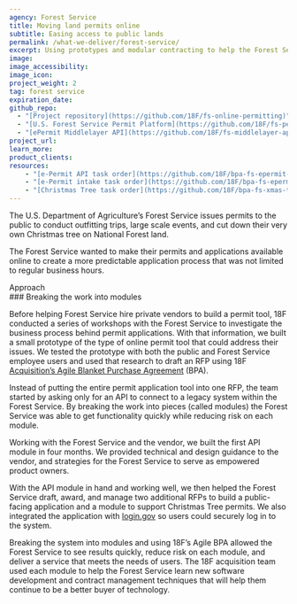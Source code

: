 ```yaml
---
agency: Forest Service
title: Moving land permits online
subtitle: Easing access to public lands
permalink: /what-we-deliver/forest-service/
excerpt: Using prototypes and modular contracting to help the Forest Service buy an online permit system.
image:
image_accessibility:
image_icon:
project_weight: 2
tag: forest service
expiration_date:
github_repo:
  - "[Project repository](https://github.com/18F/fs-online-permitting)"
  - "[U.S. Forest Service Permit Platform](https://github.com/18F/fs-permit-platform)"
  - "[ePermit Middlelayer API](https://github.com/18F/fs-middlelayer-api)"
project_url:
learn_more:
product_clients:
resources:
    - "[e-Permit API task order](https://github.com/18F/bpa-fs-epermit-api)"
    - "[e-Permit intake task order](https://github.com/18F/bpa-fs-epermit-intake)"
    - "[Christmas Tree task order](https://github.com/18F/bpa-fs-xmas-trees)"
---
```


The U.S. Department of Agriculture’s Forest Service issues permits to
the public to conduct outfitting trips, large scale events, and cut down
their very own Christmas tree on National Forest land.

The Forest Service wanted to make their permits and applications
available online to create a more predictable application process that
was not limited to regular business hours.

<div class="small-caps">Approach</div>
### Breaking the work into modules

Before helping Forest Service hire private vendors to build a permit
tool, 18F conducted a series of workshops with the Forest Service to
investigate the business process behind permit applications. With that
information, we built a small prototype of the type of online permit
tool that could address their issues. We tested the prototype with both
the public and Forest Service employee users and used that research to
draft an RFP using 18F
[Acquisition’s Agile Blanket Purchase Agreement](https://18f.gsa.gov/what-we-deliver/agile-bpa/) (BPA).

Instead of putting the entire permit application tool into one RFP, the
team started by asking only for an API to connect to a legacy system
within the Forest Service. By breaking the work into pieces (called
modules) the Forest Service was able to get functionality quickly while
reducing risk on each module.

Working with the Forest Service and the vendor, we built the first API
module in four months. We provided technical and design guidance to the
vendor, and strategies for the Forest Service to serve as empowered
product owners.

With the API module in hand and working well, we then helped the Forest
Service draft, award, and manage two additional RFPs to build a
public-facing application and a module to support Christmas Tree
permits. We also integrated the application with
[login.gov](http://login.gov) so users could securely log in to the
system.

Breaking the system into modules and using 18F’s Agile BPA allowed the
Forest Service to see results quickly, reduce risk on each module, and
deliver a service that meets the needs of users. The 18F acquisition
team used each module to help the Forest Service learn new software
development and contract management techniques that will help them
continue to be a better buyer of technology.
